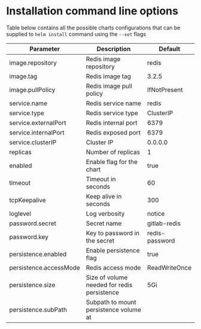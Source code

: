 # Installation command line options

Table below contains all the possible charts configurations that can be supplied to `helm install` command using the `--set` flags

| Parameter              | Description                                 | Default        |
| ---                    | ---                                         | ---            |
| image.repository       | Redis image repository                      | redis          |
| image.tag              | Redis image tag                             | 3.2.5          |
| image.pullPolicy       | Redis image pull policy                     | IfNotPresent   |
| service.name           | Redis service name                          | redis          |
| service.type           | Redis service type                          | ClusterIP      |
| service.externalPort   | Redis internal port                         | 6379           |
| service.internalPort   | Redis exposed port                          | 6379           |
| service.clusterIP      | Cluster IP                                  | 0.0.0.0        |
| replicas               | Number of replicas                          | 1              |
| enabled                | Enable flag for the chart                   | true           |
| timeout                | Timeout in seconds                          | 60             |
| tcpKeepalive           | Keep alive in seconds                       | 300            |
| loglevel               | Log verbosity                               | notice         |
| password.secret        | Secret name                                 | gitlab-redis   |
| password.key           | Key to password in the secret               | redis-password |
| persistence.enabled    | Enable persistence flag                     | true           |
| persistence.accessMode | Redis access mode                           | ReadWriteOnce  |
| persistence.size       | Size of volume needed for redis persistence | 5Gi            |
| persistence.subPath    | Subpath to mount persistence volume at      |                |
